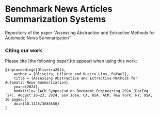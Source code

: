 # Benchmark News Articles Summarization Systems 

Repository of the paper "Assessing Abstractive and Extractive Methods for Automatic News Summarization"

### Citing our work

Please cite [the following paper](to appear) when using this work:

```
@inproceedings{Oliveira2024,
	author = {Oliveira, Hilário and Dueire Lins, Rafael},
	title = {Assessing Abstractive and Extractive Methods for Automatic News Summarization}, 
	year={2024},
	booktitle= {ACM Symposium on Document Engineering 2024 (DocEng ’24), August 20–23, 2024, San Jose, CA, USA. ACM, New York, NY, USA, 10 pages.}, 
	doi={10.1145/3685650}
}
```



